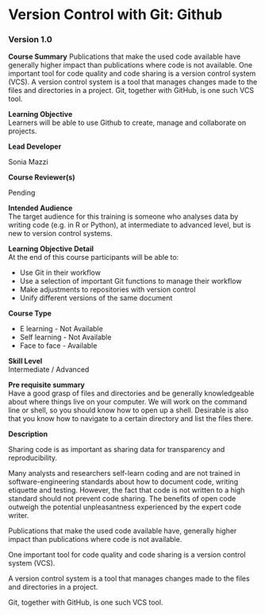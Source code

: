 # Version Control with Git: Github
### Version 1.0

**Course Summary** 
Publications that make the used code available have generally higher impact than publications where code is not available. One important tool for code quality and code sharing is a version control system (VCS). A version control system is a tool that manages changes made to the files and directories in a project. Git, together with GitHub, is one such VCS tool.

**Learning Objective**  
Learners will be able to use Github to create, manage and collaborate on projects. 

**Lead Developer**  

Sonia Mazzi

**Course Reviewer(s)**  

Pending

**Intended Audience**  
The target audience for this training is someone who analyses data by writing code (e.g. in R or Python), at intermediate to advanced level, but is new to version control systems.

**Learning Objective Detail**  
At the end of this course participants will be able to:
* Use Git in their workflow
* Use a selection of important Git functions to manage their workflow
* Make adjustments to repositories with version control
* Unify different versions of the same document

**Course Type**  
* E learning - Not Available
* Self learning - Not Available
* Face to face - Available

**Skill Level**  
Intermediate / Advanced

**Pre requisite summary**  
Have a good grasp of files and directories and be generally knowledgeable about where things live on your computer. We will work on the command line or shell, so you should know how to open up a shell. Desirable is also that you know how to navigate to a certain directory and list the files there.

**Description**  

Sharing code is as important as sharing data for transparency and reproducibility. 

Many analysts and researchers self-learn coding and are not trained in software-engineering standards about how to document code, writing etiquette and testing. However, the fact that code is not written to a high standard should not prevent code sharing. The benefits of open code outweigh the potential unpleasantness experienced by the expert code writer.

Publications that make the used code available have, generally higher impact than publications where code is not available.

One important tool for code quality and code sharing is a version control system (VCS).

A version control system is a tool that manages changes made to the files and directories in a project.

Git, together with GitHub, is one such VCS tool. 







